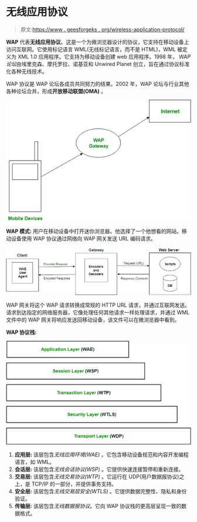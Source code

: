 # 无线应用协议

> 原文:[https://www . geesforgeks . org/wireless-application-protocol/](https://www.geeksforgeeks.org/wireless-application-protocol/)

**WAP** 代表**无线应用协议**。这是一个为微浏览器设计的协议，它支持在移动设备上访问互联网。它使用标记语言 WML(无线标记语言，而不是 HTML)，WML 被定义为 XML 1.0 应用程序。它支持为移动设备创建 web 应用程序。1998 年， *WAP 论坛*由埃里克森、摩托罗拉、诺基亚和 Unwired Planet 创立，旨在通过协议标准化各种无线技术。

WAP 协议是 WAP 论坛各成员共同努力的结果。2002 年，WAP 论坛与行业其他各种论坛合并，形成**开放移动联盟(OMA)** 。

![](img/848755a538d7b6c4926d78ca4d929c8b.png)

**WAP 模式:**
用户在移动设备中打开迷你浏览器。他选择了一个他想看的网站。移动设备使用 WAP 协议通过网络向 WAP 网关发送 URL 编码请求。

![](img/d39a3804cbae3c4ce8de788abbce7989.png)

WAP 网关将这个 WAP 请求转换成常规的 HTTP URL 请求，并通过互联网发送。请求到达指定的网络服务器，它像处理任何其他请求一样处理请求，并通过 WML 文件中的 WAP 网关将响应发送回移动设备，该文件可以在微浏览器中看到。

**WAP 协议栈:**

![](img/a0d6a87cd1e3d29ade08541feaae9ea6.png)

1.  **应用层:**
    该层包含*无线应用环境(WAE)* 。它包含移动设备规范和内容开发编程语言，如 WML。
2.  **会话层:**
    该层包含*无线会话协议(WSP)* 。它提供快速连接暂停和重新连接。
3.  **交易层:**
    该层包含*无线交易协议(WTP)* 。它运行在 UDP(用户数据报协议)之上，是 TCP/IP 的一部分，并提供事务支持。
4.  **安全层:**
    该层包含*无线交易层安全(WTLS)* 。它提供数据完整性、隐私和身份验证。
5.  **传输层:**
    该层包含*无线数据报协议*。它向 WAP 协议栈的更高层呈现一致的数据格式。